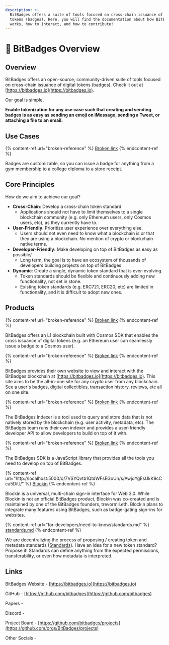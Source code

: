 ```yaml
---
description: >-
  BitBadges offers a suite of tools focused on cross-chain issuance of digital
  tokens (badges). Here, you will find the documentation about how BitBadges
  works, how to interact, and how to contribute!
---
```


# 👋 BitBadges Overview

## Overview&#x20;

BitBadges offers an open-source, community-driven suite of tools focused on cross-chain issuance of digital tokens (badges). Check it out at [https://bitbadges.io](https://bitbadges.io).

Our goal is simple.&#x20;

**Enable tokenization for any use case such that creating and sending badges is as easy as sending an emoji on iMessage, sending a Tweet, or attaching a file to an email.**

## Use Cases

{% content-ref url="broken-reference" %}
[Broken link](broken-reference)
{% endcontent-ref %}

Badges are customizable, so you can issue a badge for anything from a gym membership to a college diploma to a store receipt.

## Core Principles

How do we aim to achieve our goal?

* **Cross-Chain**: Develop a cross-chain token standard.&#x20;
  * Applications should not have to limit themselves to a single blockchain community (e.g. only Ethereum users, only Cosmos users, etc), as they currently have to.
* **User-Friendly**: Prioritize user experience over everything else.&#x20;
  * Users should not even need to know what a blockchain is or that they are using a blockchain. No mention of crypto or blockchain native terms.&#x20;
* **Developer-Friendly:** Make developing on top of BitBadges as easy as possible/
  * Long term, the goal is to have an ecosystem of thousands of developers building projects on top of BitBadges.
* **Dynamic**:  Create a single, dynamic token standard that is ever-evolving.
  * Token standards should be flexible and continuously adding new functionality, not set in stone.
  * Existing token standards (e.g. ERC721, ERC20, etc) are limited in functionality, and it is difficult to adopt new ones.

## Products

{% content-ref url="broken-reference" %}
[Broken link](broken-reference)
{% endcontent-ref %}

BitBadges offers an L1 blockchain built with Cosmos SDK that enables the cross issuance of digital tokens (e.g. an Ethereum user can seamlessly issue a badge to a Cosmos user).

{% content-ref url="broken-reference" %}
[Broken link](broken-reference)
{% endcontent-ref %}

BitBadges provides their own website to view and interact with the BitBadges blockchain at [https://bitbadges.io](https://bitbadges.io). This site aims to be the all-in-one site for any crypto user from any blockchain. See a user's badges, digital collectibles, transaction history, reviews, etc all on one site.

{% content-ref url="broken-reference" %}
[Broken link](broken-reference)
{% endcontent-ref %}

The BitBadges Indexer is a tool used to query and store data that is not natively stored by the blockchain (e.g. user activity, metadata, etc). The BitBadges team runs their own indexer and provides a user-friendly developer API to allow developers to build on top of it with.

{% content-ref url="broken-reference" %}
[Broken link](broken-reference)
{% endcontent-ref %}

The BitBadges SDK is a JavaScript library that provides all the tools you need to develop on top of BitBadges.

{% content-ref url="http://localhost:5000/o/7VSYQvtb1QtdWFsEGoUn/s/AwjdYgEsUkK9cCca5DiU/" %}
[Blockin](http://localhost:5000/o/7VSYQvtb1QtdWFsEGoUn/s/AwjdYgEsUkK9cCca5DiU/)
{% endcontent-ref %}

Blockin is a universal, multi-chain sign-in interface for Web 3.0. While Blockin is not an official BitBadges product, Blockin was co-created and is maintained by one of the BitBadges founders, trevormil.eth. Blockin plans to integrate many features using BitBadges, such as badge-gating sign-ins for websites.

{% content-ref url="for-developers/need-to-know/standards.md" %}
[standards.md](for-developers/need-to-know/standards.md)
{% endcontent-ref %}

We are decentralizing the process of proposing / creating token and metadata standards ([Standards](for-developers/need-to-know/standards.md)). Have an idea for a new token standard? Propose it! Standards can define anything from the expected permissions, transferability, or even how metadata is interpreted.

## Links

BitBadges Website - [https://bitbadges.io](https://bitbadges.io)

GitHub - [https://github.com/bitbadges](https://github.com/bitbadges)

Papers -&#x20;

Discord -

Project Board -  [https://github.com/bitbadges/projects](https://github.com/orgs/BitBadges/projects)

Other Socials -&#x20;
